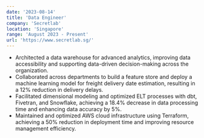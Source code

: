```yaml
---
date: '2023-08-14'
title: 'Data Engineer'
company: 'Secretlab'
location: 'Singapore'
range: 'August 2023 - Present'
url: 'https://www.secretlab.sg/'
---
```


- Architected a data warehouse for advanced analytics, improving data accessibility and supporting data-driven decision-making across the organization.
- Collaborated across departments to build a feature store and deploy a machine learning model for freight delivery date estimation, resulting in a 12% reduction in delivery delays.
- Facilitated dimensional modeling and optimized ELT processes with dbt, Fivetran, and Snowflake, achieving a 18.4% decrease in data processing time and enhancing data accuracy by 5%.
- Maintained and optimized AWS cloud infrastructure using Terraform, achieving a 50% reduction in deployment time and improving resource management efficiency.
